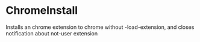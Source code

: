# ChromeInstall
Installs an chrome extension to chrome without -load-extension, and closes notification about not-user extension
